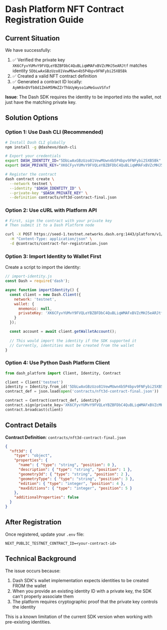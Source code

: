 # Dash Platform NFT Contract Registration Guide

## Current Situation

We have successfully:
1. ✅ Verified the private key `XK6CFyvYUMvY9FVQLeYBZBFDbC4QuBLiqWMAFxBVZcMHJ5eARJtf` matches identity `5DbLwAxGBzUzo81VewMUwn4b5P4bpv9FNFybi25XB5Bk`
2. ✅ Created a valid NFT contract definition
3. ✅ Generated a contract ID locally: `AyWK6nDVfb8d1ZmkM5MmZZrThbUyWyso1aMeGuuVSfxf`

**Issue**: The Dash SDK requires the identity to be imported into the wallet, not just have the matching private key.

## Solution Options

### Option 1: Use Dash CLI (Recommended)

```bash
# Install Dash CLI globally
npm install -g @dashevo/dash-cli

# Export your credentials
export DASH_IDENTITY_ID="5DbLwAxGBzUzo81VewMUwn4b5P4bpv9FNFybi25XB5Bk"
export DASH_PRIVATE_KEY="XK6CFyvYUMvY9FVQLeYBZBFDbC4QuBLiqWMAFxBVZcMHJ5eARJtf"

# Register the contract
dash contract create \
  --network testnet \
  --identity "$DASH_IDENTITY_ID" \
  --private-key "$DASH_PRIVATE_KEY" \
  --definition contracts/nft3d-contract-final.json
```

### Option 2: Use cURL with Platform API

```bash
# First, sign the contract with your private key
# Then submit it to a Dash Platform node

curl -X POST https://seed-1.testnet.networks.dash.org:1443/platform/v1/contracts \
  -H "Content-Type: application/json" \
  -d @contracts/contract-for-registration.json
```

### Option 3: Import Identity to Wallet First

Create a script to import the identity:

```javascript
// import-identity.js
const Dash = require('dash');

async function importIdentity() {
  const client = new Dash.Client({
    network: 'testnet',
    wallet: {
      mnemonic: null,
      privateKey: 'XK6CFyvYUMvY9FVQLeYBZBFDbC4QuBLiqWMAFxBVZcMHJ5eARJtf'
    }
  });

  const account = await client.getWalletAccount();
  
  // This would import the identity if the SDK supported it
  // Currently, identities must be created from the wallet
}
```

### Option 4: Use Python Dash Platform Client

```python
from dash_platform import Client, Identity, Contract

client = Client('testnet')
identity = Identity.from_id('5DbLwAxGBzUzo81VewMUwn4b5P4bpv9FNFybi25XB5Bk')
contract_def = json.load(open('contracts/nft3d-contract-final.json'))

contract = Contract(contract_def, identity)
contract.sign(private_key='XK6CFyvYUMvY9FVQLeYBZBFDbC4QuBLiqWMAFxBVZcMHJ5eARJtf')
contract.broadcast(client)
```

## Contract Details

**Contract Definition**: `contracts/nft3d-contract-final.json`
```json
{
  "nft3d": {
    "type": "object",
    "properties": {
      "name": { "type": "string", "position": 0 },
      "description": { "type": "string", "position": 1 },
      "geometry3d": { "type": "string", "position": 2 },
      "geometryType": { "type": "string", "position": 3 },
      "edition": { "type": "integer", "position": 4 },
      "maxEditions": { "type": "integer", "position": 5 }
    },
    "additionalProperties": false
  }
}
```

## After Registration

Once registered, update your `.env` file:
```
NEXT_PUBLIC_TESTNET_CONTRACT_ID=<your-contract-id>
```

## Technical Background

The issue occurs because:
1. Dash SDK's wallet implementation expects identities to be created FROM the wallet
2. When you provide an existing identity ID with a private key, the SDK can't properly associate them
3. The platform requires cryptographic proof that the private key controls the identity

This is a known limitation of the current SDK version when working with pre-existing identities.